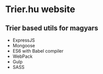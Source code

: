 # Trier.hu website 
## Trier based utils for magyars

* ExpressJS
* Mongoose
* ES6 with Babel compiler
* WebPack
* Gulp
* SASS